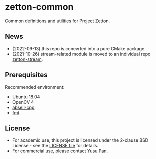 # zetton-common

Common definitions and utilities for Project Zetton.

## News

- (2022-09-13) this repo is conevrted into a pure CMake package.
- (2021-10-26) stream-related module is moved to an individual repo [zetton-stream](https://github.com/project-zetton/zetton-stream).

## Prerequisites

Recommended environment:

- Ubuntu 18.04
- OpenCV 4
- [abseil-cpp](https://github.com/abseil/abseil-cpp)
- [fmt](https://github.com/fmtlib/fmt)

## License

- For academic use, this project is licensed under the 2-clause BSD License - see the [LICENSE file](LICENSE) for details.
- For commercial use, please contact [Yusu Pan](mailto:xxdsox@gmail.com).
